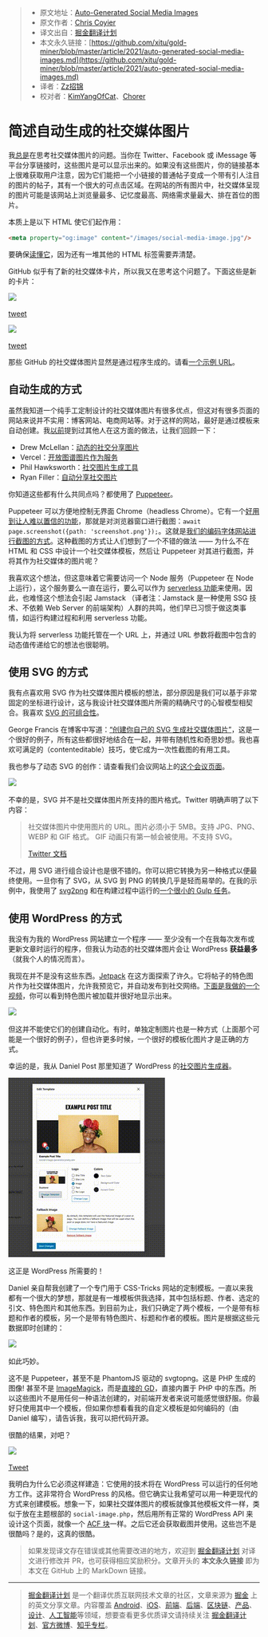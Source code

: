 > * 原文地址：[Auto-Generated Social Media Images](https://css-tricks.com/auto-generated-social-media-images/)
> * 原文作者：[Chris Coyier](https://css-tricks.com/author/chriscoyier/)
> * 译文出自：[掘金翻译计划](https://github.com/xitu/gold-miner)
> * 本文永久链接：[https://github.com/xitu/gold-miner/blob/master/article/2021/auto-generated-social-media-images.md](https://github.com/xitu/gold-miner/blob/master/article/2021/auto-generated-social-media-images.md)
> * 译者：[Zz招锦](https://github.com/zenblo)
> * 校对者：[KimYangOfCat](https://github.com/KimYangOfCat)、[Chorer](https://github.com/Chorer)

# 简述自动生成的社交媒体图片

我[总是](https://css-tricks.com/tag/social-media-images/)在思考社交媒体图片的问题。当你在 Twitter、Facebook 或 iMessage 等平台分享链接时，这些图片是可以显示出来的。如果没有这些图片，你的链接基本上很难获取用户注意，因为它们能把一个小链接的普通帖子变成一个带有引人注目的图片的帖子，其有一个很大的可点击区域。在网站的所有图片中，社交媒体呈现的图片可能是该网站上浏览量最多、记忆度最高、网络需求量最大、排在首位的图片。

本质上是以下 HTML 使它们起作用：

```html
<meta property="og:image" content="/images/social-media-image.jpg"/>
```

要确保[读懂它](https://css-tricks.com/essential-meta-tags-social-media/)，因为还有一堆其他的 HTML 标签需要弄清楚。

GitHub 似乎有了新的社交媒体卡片，所以我又在思考这个问题了。下面这些是新的卡片：

![](https://i0.wp.com/css-tricks.com/wp-content/uploads/2021/05/Screen-Shot-2021-05-06-at-10.14.23-AM.png?resize=1024%2C952&ssl=1)

[tweet](https://twitter.com/ladyleet/status/1390353733868040196)

![](https://i0.wp.com/css-tricks.com/wp-content/uploads/2021/05/Screen-Shot-2021-05-07-at-10.01.09-AM.png?resize=878%2C1024&ssl=1)

[tweet](https://twitter.com/erikkroes/status/1389889553872392192)

那些 GitHub 的社交媒体图片显然是通过程序生成的。请看[一个示例 URL](https://opengraph.githubassets.com/f55622dadf147f30f9a583a9be18924ac4567e2f8169cab9af601ecb204ec77f/fempire/resources)。

## 自动生成的方式

虽然我知道一个纯手工定制设计的社交媒体图片有很多优点，但这对有很多页面的网站来说并不实用：博客网站、电商网站等。对于这样的网站，最好是通过模板来自动创建。我[以前](https://css-tricks.com/social-cards-as-a-service/)提到过其他人在这方面的做法，让我们回顾一下：

* Drew McLellan：[动态的社交分享图片](https://24ways.org/2018/dynamic-social-sharing-images/)
* Vercel：[开放图谱图片作为服务](https://og-image.vercel.app/)
* Phil Hawksworth：[社交图片生成工具](https://github.com/philhawksworth/social-image-generator)
* Ryan Filler：[自动分享社交图片](https://www.ryanfiller.com/blog/automatic-social-share-images/)

你知道这些都有什么共同点吗？都使用了 [Puppeteer](https://github.com/puppeteer/puppeteer)。

Puppeteer 可以方便地控制无界面 Chrome（headless Chrome）。它有一个[好用到让人难以置信的功能](https://pptr.dev/#?product=Puppeteer&version=v5.2.1&show=api-pagescreenshotoptions)，那就是对浏览器窗口进行截图：`await page.screenshot({path: 'screenshot.png'});`。这就是[我们的编码字体网站进行截图的方式](https://github.com/chriscoyier/coding-fonts/blob/master/takeScreenshots.js)。这种截图的方式让人们想到了一个不错的做法 —— 为什么不在 HTML 和 CSS 中设计一个社交媒体模板，然后让 Puppeteer 对其进行截图，并将其作为社交媒体的图片呢？

我喜欢这个想法，但这意味着它需要访问一个 Node 服务（Puppeteer 在 Node 上运行），这个服务要么一直在运行，要么可以作为 [serverless 功能](https://serverless.css-tricks.com/services/functions)来使用。因此，也难怪这个想法会引起 Jamstack （译者注：Jamstack 是一种使用 SSG 技术、不依赖 Web Server 的前端架构）人群的共鸣，他们早已习惯于做这类事情，如运行构建过程和利用 serverless 功能。

我认为将 serverless 功能托管在一个 URL 上，并通过 URL 参数将截图中包含的动态值传递给它的想法也很聪明。

## 使用 SVG 的方式

我有点喜欢用 SVG 作为社交媒体图片模板的想法，部分原因是我们可以基于非常固定的坐标进行设计，这与我设计社交媒体图片所需的精确尺寸的心智模型相契合。我喜欢 [SVG 的可组合性](https://css-tricks.com/swipey-image-grids/)。

George Francis 在博客中写道：[“创建你自己的 SVG 生成社交媒体图片”](https://georgefrancis.dev/writing/generative-svg-social-images/)，这是一个很好的例子，所有这些都很好地结合在一起，并带有随机性和奇思妙想。我也喜欢可满足的（contenteditable）技巧，使它成为一次性截图的有用工具。

我也参与了动态 SVG 的创作：请查看我们会议网站上的[这个会议页面](https://conferences.css-tricks.com/conferences/2021-magnoliajs/)。

![](https://i2.wp.com/css-tricks.com/wp-content/uploads/2021/05/CleanShot-2021-05-07-at-10.13.36@2x.png?resize=724%2C719&ssl=1)

不幸的是，SVG 并不是社交媒体图片所支持的图片格式。Twitter 明确声明了以下内容：

> 社交媒体图片中使用图片的 URL。图片必须小于 5MB。支持 JPG、PNG、WEBP 和 GIF 格式。 GIF 动画只有第一帧会被使用。不支持 SVG。
>
> [Twitter 文档](https://developer.twitter.com/en/docs/twitter-for-websites/cards/overview/markup)

不过，用 SVG 进行组合设计也是很不错的。你可以把它转换为另一种格式以便最终使用。一旦你有了 SVG，从 SVG 到 PNG 的转换几乎是轻而易举的。在我的示例中，我使用了 [svg2png](https://www.npmjs.com/package/svg2png) 和在构建过程中运行的[一个很小的 Gulp 任务](https://github.com/CSS-Tricks/conferences/blob/master/tasks/svg2png.js)。

## 使用 WordPress 的方式

我没有为我的 WordPress 网站建立一个程序 —— 至少没有一个在我每次发布或更新文章时运行的程序，但我认为动态的社交媒体图片会让 WordPress **获益最多**（就我个人的情况而言）。

我现在并不是没有这些东西。[Jetpack](https://jetpack.com/support/social/?aff=8638) 在这方面探索了许久。它将帖子的特色图片作为社交媒体图片，允许我预览它，并自动发布到社交网络。[下面是我做的一个视频](https://www.youtube.com/watch?v=WEKRuohH43A)，你可以看到特色图片被加载并很好地显示出来。

![](https://i1.wp.com/css-tricks.com/wp-content/uploads/2021/05/Screen-Shot-2021-05-07-at-12.12.12-PM.png?resize=567%2C533&ssl=1)

但这并不能使它们的创建自动化。有时，单独定制图片也是一种方式（上面那个可能是一个很好的例子），但也许更多时候，一个很好的模板化图片才是正确的方式。

幸运的是，我从 Daniel Post 那里知道了 WordPress 的[社交图片生成器](https://socialimagegenerator.com/)。

![](https://github.com/PassionPenguin/gold-miner-images/blob/master/auto-generated-social-media-images-editor.gif?raw=true)

这正是 WordPress 所需要的！

Daniel 亲自帮我创建了一个专门用于 CSS-Tricks 网站的定制模板。一直以来我都有一个很大的梦想，那就是有一堆模板供我选择，其中包括标题、作者、选定的引文、特色图片和其他东西。到目前为止，我们只确定了两个模板，一个是带有标题和作者的模板，另一个是带有特色图片、标题和作者的模板。图片是根据这些元数据即时创建的：

![](https://i1.wp.com/css-tricks.com/wp-content/uploads/2021/05/Screen-Shot-2021-05-10-at-4.49.26-PM.png?resize=369%2C452&ssl=1)

如此巧妙。

这不是 Puppeteer，甚至不是 PhantomJS 驱动的 svgtopng。这是 PHP 生成的图像! 甚至不是 [ImageMagick](https://imagemagick.org/index.php)，而是[直接的 GD](https://www.php.net/manual/en/intro.image.php)，直接内置于 PHP 中的东西。所以这些图片不是用任何一种语法创建的，对前端开发者来说可能感觉很舒服。你最好只使用其中一个模板，但如果你想看看我的自定义模板是如何编码的（由 Daniel 编写），请告诉我，我可以把代码开源。

很酷的结果，对吧？

![](https://i1.wp.com/css-tricks.com/wp-content/uploads/2021/05/Screen-Shot-2021-05-12-at-3.39.02-PM.png?resize=558%2C484&ssl=1)

[Tweet](https://twitter.com/css/status/1391758245178511366)

我明白为什么它必须这样建造：它使用的技术将在 WordPress 可以运行的任何地方工作。这非常符合 WordPress 的风格。但它确实让我希望可以用一种更现代的方式来创建模板。想象一下，如果社交媒体图片的模板就像其他模板文件一样，类似于放在主题根部的 `social-image.php`，然后用所有正常的 WordPress API 来设计这个页面，就像一个 [ACF 块](https://www.advancedcustomfields.com/resources/blocks/)一样。之后它还会获取截图并使用。这些岂不是很酷吗？是的，这真的很酷。

> 如果发现译文存在错误或其他需要改进的地方，欢迎到 [掘金翻译计划](https://github.com/xitu/gold-miner) 对译文进行修改并 PR，也可获得相应奖励积分。文章开头的 **本文永久链接** 即为本文在 GitHub 上的 MarkDown 链接。

---

> [掘金翻译计划](https://github.com/xitu/gold-miner) 是一个翻译优质互联网技术文章的社区，文章来源为 [掘金](https://juejin.im) 上的英文分享文章。内容覆盖 [Android](https://github.com/xitu/gold-miner#android)、[iOS](https://github.com/xitu/gold-miner#ios)、[前端](https://github.com/xitu/gold-miner#前端)、[后端](https://github.com/xitu/gold-miner#后端)、[区块链](https://github.com/xitu/gold-miner#区块链)、[产品](https://github.com/xitu/gold-miner#产品)、[设计](https://github.com/xitu/gold-miner#设计)、[人工智能](https://github.com/xitu/gold-miner#人工智能)等领域，想要查看更多优质译文请持续关注 [掘金翻译计划](https://github.com/xitu/gold-miner)、[官方微博](http://weibo.com/juejinfanyi)、[知乎专栏](https://zhuanlan.zhihu.com/juejinfanyi)。
